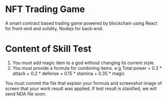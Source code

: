 # NFT Trading Game
A smart contract based trading game powered by blockchain using React for front-end and solidity, Nodejs for back-end.
# Content of Skill Test
1. You must add magic item to a god without changing its current style.
2. You must provide a formula for combining items.
e.g Total power = 0.3 * attack + 0.2 * defense + 0.15 * stamina + 0.35 * magic

You must commit the file that explain your formula and screenshot image of screen that your work result was applied.
If test result is staisfied, we will send NDA file soon.
